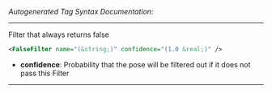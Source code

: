 _Autogenerated Tag Syntax Documentation:_

---
Filter that always returns false

```xml
<FalseFilter name="(&string;)" confidence="(1.0 &real;)" />
```

-   **confidence**: Probability that the pose will be filtered out if it does not pass this Filter

---
